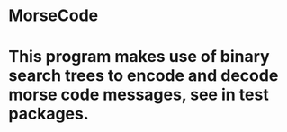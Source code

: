 # MorseCode
# This program makes use of binary search trees to encode and decode morse code messages, see in test packages. 

